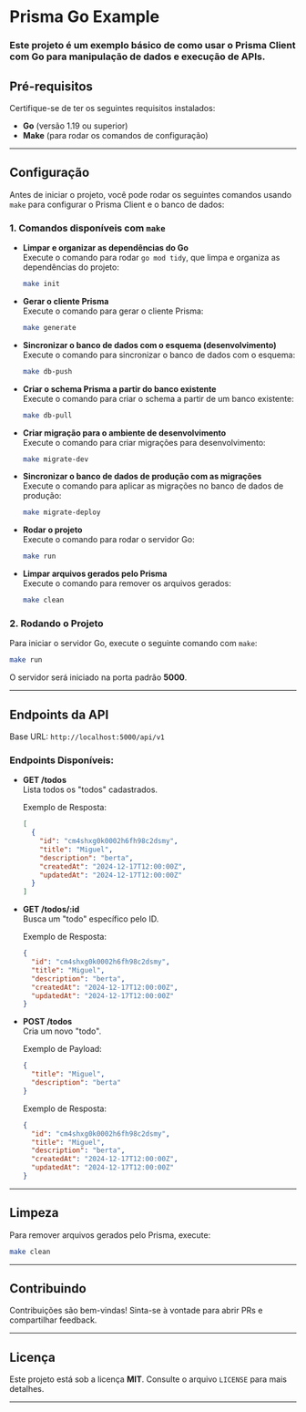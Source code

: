 # Prisma Go Example

### Este projeto é um exemplo básico de como usar o **Prisma Client** com Go para manipulação de dados e execução de APIs.

## Pré-requisitos

Certifique-se de ter os seguintes requisitos instalados:

- **Go** (versão 1.19 ou superior)
- **Make** (para rodar os comandos de configuração)

---

## Configuração

Antes de iniciar o projeto, você pode rodar os seguintes comandos usando `make` para configurar o Prisma Client e o banco de dados:

### 1. Comandos disponíveis com `make`

- **Limpar e organizar as dependências do Go**  
  Execute o comando para rodar `go mod tidy`, que limpa e organiza as dependências do projeto:

  ```bash
  make init
  ```

- **Gerar o cliente Prisma**  
  Execute o comando para gerar o cliente Prisma:

  ```bash
  make generate
  ```

- **Sincronizar o banco de dados com o esquema (desenvolvimento)**  
  Execute o comando para sincronizar o banco de dados com o esquema:

  ```bash
  make db-push
  ```

- **Criar o schema Prisma a partir do banco existente**  
  Execute o comando para criar o schema a partir de um banco existente:

  ```bash
  make db-pull
  ```

- **Criar migração para o ambiente de desenvolvimento**  
  Execute o comando para criar migrações para desenvolvimento:

  ```bash
  make migrate-dev
  ```

- **Sincronizar o banco de dados de produção com as migrações**  
  Execute o comando para aplicar as migrações no banco de dados de produção:

  ```bash
  make migrate-deploy
  ```

- **Rodar o projeto**  
  Execute o comando para rodar o servidor Go:

  ```bash
  make run
  ```

- **Limpar arquivos gerados pelo Prisma**  
  Execute o comando para remover os arquivos gerados:
  ```bash
  make clean
  ```

### 2. Rodando o Projeto

Para iniciar o servidor Go, execute o seguinte comando com `make`:

```bash
make run
```

O servidor será iniciado na porta padrão **5000**.

---

## Endpoints da API

Base URL: `http://localhost:5000/api/v1`

### Endpoints Disponíveis:

- **GET /todos**  
  Lista todos os "todos" cadastrados.

  Exemplo de Resposta:

  ```json
  [
    {
      "id": "cm4shxg0k0002h6fh98c2dsmy",
      "title": "Miguel",
      "description": "berta",
      "createdAt": "2024-12-17T12:00:00Z",
      "updatedAt": "2024-12-17T12:00:00Z"
    }
  ]
  ```

- **GET /todos/:id**  
  Busca um "todo" específico pelo ID.

  Exemplo de Resposta:

  ```json
  {
    "id": "cm4shxg0k0002h6fh98c2dsmy",
    "title": "Miguel",
    "description": "berta",
    "createdAt": "2024-12-17T12:00:00Z",
    "updatedAt": "2024-12-17T12:00:00Z"
  }
  ```

- **POST /todos**  
  Cria um novo "todo".

  Exemplo de Payload:

  ```json
  {
    "title": "Miguel",
    "description": "berta"
  }
  ```

  Exemplo de Resposta:

  ```json
  {
    "id": "cm4shxg0k0002h6fh98c2dsmy",
    "title": "Miguel",
    "description": "berta",
    "createdAt": "2024-12-17T12:00:00Z",
    "updatedAt": "2024-12-17T12:00:00Z"
  }
  ```

---

## Limpeza

Para remover arquivos gerados pelo Prisma, execute:

```bash
make clean
```

---

## Contribuindo

Contribuições são bem-vindas! Sinta-se à vontade para abrir PRs e compartilhar feedback.

---

## Licença

Este projeto está sob a licença **MIT**. Consulte o arquivo `LICENSE` para mais detalhes.

---
